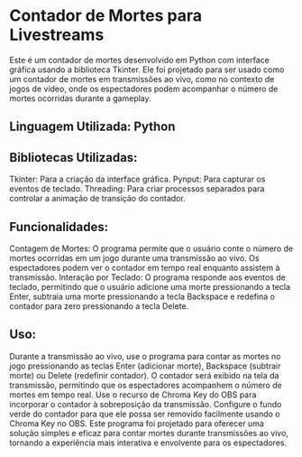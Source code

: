 # Contador de Mortes para Livestreams

Este é um contador de mortes desenvolvido em Python com interface gráfica usando a biblioteca Tkinter. Ele foi projetado para ser usado como um contador de mortes em transmissões ao vivo, como no contexto de jogos de vídeo, onde os espectadores podem acompanhar o número de mortes ocorridas durante a gameplay.

## Linguagem Utilizada: Python

## Bibliotecas Utilizadas:

Tkinter: Para a criação da interface gráfica.
Pynput: Para capturar os eventos de teclado.
Threading: Para criar processos separados para controlar a animação de transição do contador.

## Funcionalidades:

Contagem de Mortes: O programa permite que o usuário conte o número de mortes ocorridas em um jogo durante uma transmissão ao vivo. Os espectadores podem ver o contador em tempo real enquanto assistem à transmissão.
Interação por Teclado: O programa responde aos eventos de teclado, permitindo que o usuário adicione uma morte pressionando a tecla Enter, subtraia uma morte pressionando a tecla Backspace e redefina o contador para zero pressionando a tecla Delete.

## Uso:

Durante a transmissão ao vivo, use o programa para contar as mortes no jogo pressionando as teclas Enter (adicionar morte), Backspace (subtrair morte) ou Delete (redefinir contador).
O contador será exibido na tela da transmissão, permitindo que os espectadores acompanhem o número de mortes em tempo real.
Use o recurso de Chroma Key do OBS para incorporar o contador à sobreposição da transmissão. Configure o fundo verde do contador para que ele possa ser removido facilmente usando o Chroma Key no OBS.
Este programa foi projetado para oferecer uma solução simples e eficaz para contar mortes durante transmissões ao vivo, tornando a experiência mais interativa e envolvente para os espectadores.
